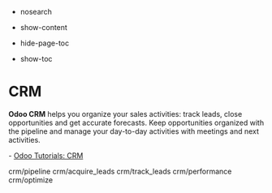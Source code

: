   - nosearch

  - show-content

  - hide-page-toc

  - show-toc

# CRM

**Odoo CRM** helps you organize your sales activities: track leads,
close opportunities and get accurate forecasts. Keep opportunities
organized with the pipeline and manage your day-to-day activities with
meetings and next activities.

<div class="seealso">

\- [Odoo Tutorials: CRM](https://www.odoo.com/slides/crm-16)

</div>

<div class="toctree" data-titlesonly="">

crm/pipeline crm/acquire\_leads crm/track\_leads crm/performance
crm/optimize

</div>
